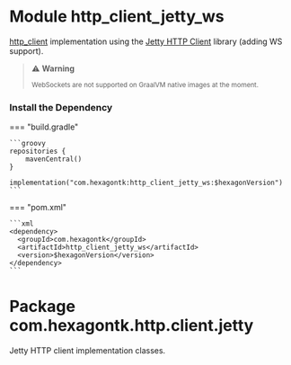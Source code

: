 
# Module http_client_jetty_ws
[http_client] implementation using the [Jetty HTTP Client] library (adding WS support).

> ️⚠️ **Warning**
>
> <sup>WebSockets are not supported on GraalVM native images at the moment.</sup>

[http_client]: /http_client
[Jetty HTTP Client]: https://jetty.org/docs/jetty/12/programming-guide

### Install the Dependency

=== "build.gradle"

    ```groovy
    repositories {
        mavenCentral()
    }

    implementation("com.hexagontk:http_client_jetty_ws:$hexagonVersion")
    ```

=== "pom.xml"

    ```xml
    <dependency>
      <groupId>com.hexagontk</groupId>
      <artifactId>http_client_jetty_ws</artifactId>
      <version>$hexagonVersion</version>
    </dependency>
    ```

# Package com.hexagontk.http.client.jetty
Jetty HTTP client implementation classes.
